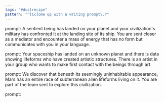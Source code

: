 ```yaml
---
tags: "#dualrecipe"
pattern: "^[Cc]ome up with a writing prompt\.?"
---
```


prompt: A sentient being has landed on your planet and your civilization's military has confronted it at the landing site of its ship. You are sent closer as a mediator and encounter a mass of energy that has no form but communicates with you in your language.

prompt: Your spaceship has landed on an unknown planet and there is data showing lifeforms who have created artistic structures. There is an artist in your group who wants to make first contact with the beings through art.

prompt: We discover that beneath its seemingly uninhabitable appearance, Mars has an entire race of subterranean alien lifeforms living on it. You are part of the team sent to explore this civilization.

prompt: 